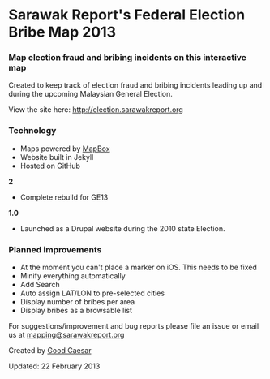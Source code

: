 # Sarawak Report's Federal Election Bribe Map 2013

### Map election fraud and bribing incidents on this interactive map

Created to keep track of election fraud and bribing incidents leading up and during the upcoming Malaysian General Election. 

View the site here: <a href="http://election.sarawakreport.org">http://election.sarawakreport.org</a>

### Technology

- Maps powered by <a href="http://mapbox.com">MapBox</a>
- Website built in Jekyll
- Hosted on GitHub

**2**
- Complete rebuild for GE13
 
**1.0**
- Launched as a Drupal website during the 2010 state Election.

### Planned improvements

- At the moment you can't place a marker on iOS. This needs to be fixed
- Minify everything automatically
- Add Search
- Auto assign LAT/LON to pre-selected cities
- Display number of bribes per area
- Display bribes as a browsable list

For suggestions/improvement and bug reports please file an issue or email us at mapping@sarawakreport.org

Created by <a href="http://goodcaesar.com">Good Caesar</a>

Updated: 22 February 2013
